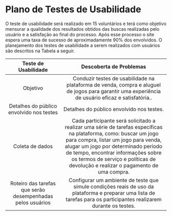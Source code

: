 # Plano de Testes de Usabilidade

 O teste de usabilidade será realizado em 15 voluntários e terá como objetivo mensurar a qualidade dos resultados obtidos das buscas realizadas pelo usuário e a satisfação ao final do processo. Após esse processo o site espera uma taxa de sucesso de aproximadamente 90% dos envolvidos. O planejamento dos testes de usabilidade a serem realizados com usuários são descritos na Tabela a seguir.

 | Teste de Usabilidade 	| Descoberta de Problemas |
 |:---:	|:---:	|
 |Objetivo| Conduzir testes de usabilidade na plataforma de venda, compra e aluguel de jogos para garantir uma experiência de usuário eficaz e satisfatória..|
 | Detalhes do público envolvido nos testes	| Detalhes do público envolvido nos testes. |
 | Coleta de dados	| Cada participante será solicitado a realizar uma série de tarefas específicas na plataforma, como: buscar um jogo para compra, listar um jogo para venda, alugar um jogo por determinado período de tempo,  encontrar informações sobre os termos de serviço e políticas de devolução e realizar o pagamento de uma compra. |
 | Roteiro das tarefas que serão desempenhadas pelos usuários	|Configurar um ambiente de teste que simule condições reais de uso da plataforma e preparar uma lista de tarefas para os participantes realizarem durante os testes.|
